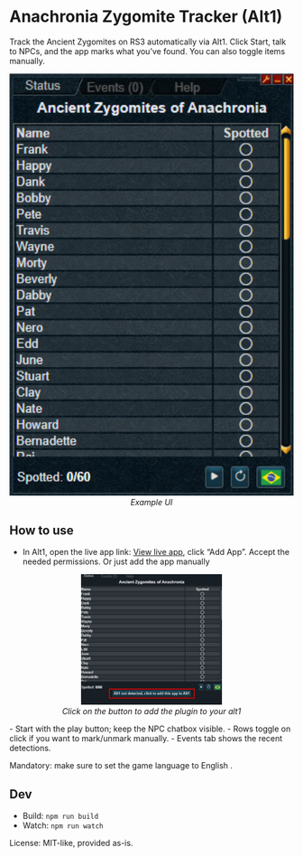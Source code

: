 # Anachronia Zygomite Tracker (Alt1)

Track the Ancient Zygomites on RS3 automatically via Alt1. Click Start, talk to NPCs, and the app marks what you’ve found. You can also toggle items manually.

<p align="center">
  <img src="example.png" alt="Example" width="520" />
  <br/>
  <em>Example UI</em>
  </p>

## How to use
- In Alt1, open the live app link: [View live app](https://wyvern800.github.io/AncientZygomitesTracker/), click “Add App”. Accept the needed permissions. Or just add the app manually
<p align="center">
<img src="example2.png" alt="Example" width="250" />
   <br/>
   <em>Click on the button to add the plugin to your alt1</em>
</p>
- Start with the play button; keep the NPC chatbox visible.
- Rows toggle on click if you want to mark/unmark manually.
- Events tab shows the recent detections.


Mandatory: make sure to set the game language to English .

## Dev
- Build: `npm run build`
- Watch: `npm run watch`

License: MIT-like, provided as-is.
